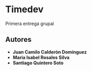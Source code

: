 ﻿# Timedev
Primera entrega grupal






## Autores

* **Juan Camilo Calderón Domínguez** 
* **Maria Isabel Rosales Silva** 
* **Santiago Quintero Soto** 







